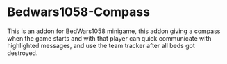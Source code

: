 # Bedwars1058-Compass
This is an addon for BedWars1058 minigame, this addon giving a compass when the game starts and with that player can quick communicate with highlighted messages, and use the team tracker after all beds got destroyed.
